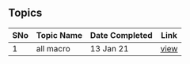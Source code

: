 ## Topics

SNo | Topic Name | Date Completed | Link |
----|------------|----------------|------|
1 | all macro | 13 Jan 21 | [view](all.cpp)